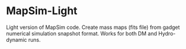 # MapSim-Light
Light version of MapSim code. Create mass maps (fits file) from gadget numerical simulation snapshot format. Works for both DM and Hydro-dynamic runs.
